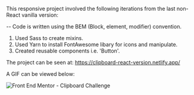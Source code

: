 This responsive project involved the following iterations from the last non-React vanilla version:

-- Code is written using the BEM (Block, element, modifier) convention.

1) Used Sass to create mixins.
2) Used Yarn to install FontAwesome libary for icons and manipulate.
3) Created reusable components i.e. 'Button'.

The project can be seen at: https://clipboard-react-version.netlify.app/

A GIF can be viewed below: 

![Front End Mentor - Clipboard Challenge](https://user-images.githubusercontent.com/82039703/137368031-0ffb84d7-46cb-499a-ac56-4b4e45a5102e.gif)
